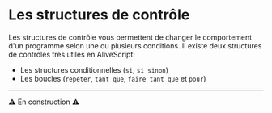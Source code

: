 # Les structures de contrôle

Les structures de contrôle vous permettent de changer le comportement d'un programme selon une ou plusieurs conditions.
Il existe deux structures de contrôles très utiles en AliveScript:

* Les structures conditionnelles (`si`, `si sinon`)
* Les boucles (`repeter`, `tant que`, `faire tant que` et `pour`)

---

⚠ En construction ⚠ 